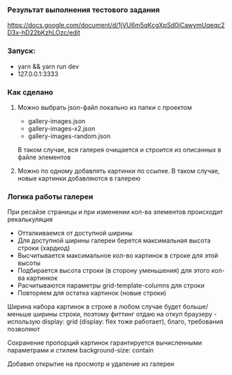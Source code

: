 ### Результат выполнения тестового задания
https://docs.google.com/document/d/1jVU6m5qKcgXpSd0jCawymUqeqc2D3x-hD22bKzhLOzc/edit

### Запуск:

- yarn && yarn run dev
- 127.0.0.1:3333

### Как сделано

1.  Можно выбрать json-файл локально из папки с проектом

    - gallery-images.json
    - gallery-images-x2.json
    - gallery-images-random.json
    
    В таком случае, вся галерея очищается и строится из описанных в файле элементов
    
2.  Можно по одному добавлять картинки по ссылке.
    В таком случае, новые картинки добавляются в галерею
      
### Логика работы галереи

При ресайзе страницы и при изменении кол-ва элементов происходит рекалькуляция

   - Отталкиваемся от доступной ширины
   - Для доступной ширины галереи берется максимальная высота строки (хардкод)
   - Высчитывается максимальное кол-во картинок в строке для этой высоты
   - Подбирается высота строки (в сторону уменьшения) для этого кол-ва картинкок
   - Расчитываются параметры grid-template-columns для строки
   - Повторяем для остатка картинок (новые строки)
     
Ширина набора картинок в строке в любом случае будет больше/меньше ширины строки, поэтому фиттинг отдаю на откуп 
браузеру - использую display: grid (display: flex тоже работает), благо, требования позволяют

Сохранение пропорций картинок гарантируется вычисленными параметрами и стилем background-size: contain

Добавил открытие на просмотр и удаление из галереи


